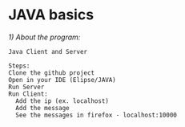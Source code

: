 # JAVA basics


*1) About the program:*
   
    Java Client and Server

    Steps:
    Clone the github project
    Open in your IDE (Elipse/JAVA)
    Run Server 
    Run Client:
      Add the ip (ex. localhost)
      Add the message
      See the messages in firefox - localhost:10000

   
